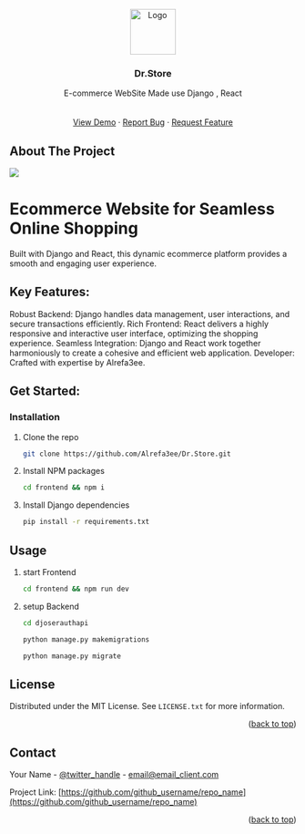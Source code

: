 <div id="top"></div>

<br />
<div align="center">
  <a href="https://github.com/Alrefa3ee">
    <img src="images/logo.png" alt="Logo" width="80" height="80">
  </a>

  <h3 align="center">Dr.Store</h3>

  <p align="center">
    E-commerce WebSite Made use Django , React
    <br />
    <br />
    <br />
    <a href="#">View Demo</a>
    ·
    <a href="https://github.com/Alrefa3ee/Dr.Store/issues">Report Bug</a>
    ·
    <a href="https://github.com/Alrefa3ee/Dr.Store/issues">Request Feature</a>
  </p>
</div>



<!-- ABOUT THE PROJECT -->
## About The Project

<img src="images/screenshot.png" >

# Ecommerce Website for Seamless Online Shopping

Built with Django and React, this dynamic ecommerce platform provides a smooth and engaging user experience.

## Key Features:

Robust Backend: Django handles data management, user interactions, and secure transactions efficiently.
Rich Frontend: React delivers a highly responsive and interactive user interface, optimizing the shopping experience.
Seamless Integration: Django and React work together harmoniously to create a cohesive and efficient web application.
Developer: Crafted with expertise by Alrefa3ee.
## Get Started:

### Installation

1. Clone the repo
   ```sh
   git clone https://github.com/Alrefa3ee/Dr.Store.git
   ```
2. Install NPM packages
   ```sh
   cd frontend && npm i
   ```
3. Install Django dependencies
   ```sh
   pip install -r requirements.txt
   ```
## Usage 
1. start Frontend
   ```sh
   cd frontend && npm run dev
   ```
2. setup Backend
   ```sh
   cd djoserauthapi 
   ```
   ```sh
   python manage.py makemigrations
   ```
   ```sh
   python manage.py migrate
   ```


## License

Distributed under the MIT License. See `LICENSE.txt` for more information.

<p align="right">(<a href="#top">back to top</a>)</p>



## Contact

Your Name - [@twitter_handle](https://twitter.com/twitter_handle) - email@email_client.com

Project Link: [https://github.com/github_username/repo_name](https://github.com/github_username/repo_name)

<p align="right">(<a href="#top">back to top</a>)</p>

